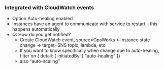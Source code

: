 ### Integrated with CloudWatch events
- Option Auto-healing enabled
- Instances have an agent to communicate with service to restart - this happens automatically
- Q: How do you get notified?
  - Create CloudWatch event, source=OpsWorks > Instance state change -> target=SNS topic, lambda, etc.
  - If you want to know specifically when change due to auto-healing, filter on { detail: { initiatedBy: [ "auto-healing" ]}
  - also “auto-scaling”